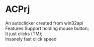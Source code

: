 # ACPrj
An autoclicker created from win32api  
Features:Support holding mouse button;  
It just clicks (TM);   
Insanely fast click speed  
